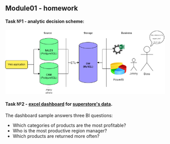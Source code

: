 ## Module01 - homework
#### Task №1 -  analytic decision scheme:
![scheme](https://github.com/alex97iv/DE-content/blob/main/data-learn-course/module01/kind_of_solution.png)

#### Task №2 -  [excel dashboard](https://github.com/alex97iv/DE-content/blob/main/data-learn-course/module01/excel-dashboard/Superstore.pdf) for [superstore's data](https://github.com/alex97iv/DE-content/blob/main/data-learn-course/module01/excel-dashboard/Superstore.xlsx).
The dashboard sample answers three BI questions:
  - Which categories of products are the most profitable?
  - Who is the most productive region manager?
  - Which products are returned more often?


